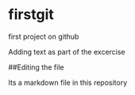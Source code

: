 # firstgit
first project on github

Adding text as part of the excercise 

##Editing the file

Its a markdown file in this repository

